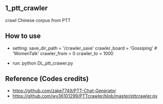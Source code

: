 ## 1_ptt_crawler
crawl Chinese corpus from PTT

## How to use

* setting:
    save_dir_path = '/crawler_save'
    crawler_board = 'Gossiping' # 'WomenTalk'
    crawler_from = 0
    crawler_to = 1000 
    
* run:
    python DL_ptt_crawer.py


## Reference (Codes credits)
* https://github.com/zake7749/PTT-Chat-Generator
* https://github.com/wy36101299/PTTcrawler/blob/master/pttcrawler.py
